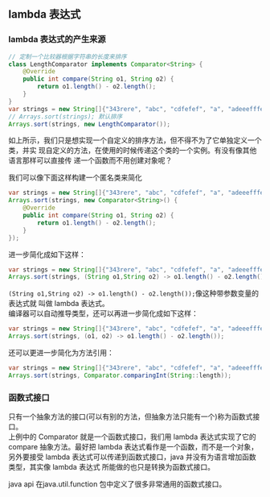 ## lambda 表达式

### lambda 表达式的产生来源

```java
// 定制一个比较器根据字符串的长度来排序
class LengthComparator implements Comparator<String> {
    @Override
    public int compare(String o1, String o2) {
        return o1.length() - o2.length();
    }
}
var strings = new String[]{"343rere", "abc", "cdfefef", "a", "adeeefffeerf"};
// Arrays.sort(strings); 默认排序
Arrays.sort(strings, new LengthComparator());
```

如上所示，我们只是想实现一个自定义的排序方法，但不得不为了它单独定义一个类，并实
现自定义的方法，在使用的时候传递这个类的一个实例。有没有像其他语言那样可以直接传
递一个函数而不用创建对象呢？

我们可以像下面这样构建一个匿名类来简化

```java
var strings = new String[]{"343rere", "abc", "cdfefef", "a", "adeeefffeerf"};
Arrays.sort(strings, new Comparator<String>() {
    @Override
    public int compare(String o1, String o2) {
        return o1.length() - o2.length();
    }
});
```

进一步简化成如下这样：

```java
var strings = new String[]{"343rere", "abc", "cdfefef", "a", "adeeefffeerf"};
Arrays.sort(strings, (String o1,String o2) -> o1.length() - o2.length());
```

`(String o1,String o2) -> o1.length() - o2.length());`像这种带参数变量的表达式就
叫做 lambda 表达式。  
编译器可以自动推导类型，还可以再进一步简化成如下这样：

```java
var strings = new String[]{"343rere", "abc", "cdfefef", "a", "adeeefffeerf"};
Arrays.sort(strings, (o1, o2) -> o1.length() - o2.length());
```

还可以更进一步简化为方法引用：

```java
var strings = new String[]{"343rere", "abc", "cdfefef", "a", "adeeefffeerf"};
Arrays.sort(strings, Comparator.comparingInt(String::length));
```

### 函数式接口

只有一个抽象方法的接口(可以有别的方法，但抽象方法只能有一个)称为函数式接口。  
上例中的 Comparator 就是一个函数式接口，我们用 lambda 表达式实现了它的 compare
抽象方法。最好把 lambda 表达式看作是一个函数，而不是一个对象，另外要接受 lambda
表达式可以传递到函数式接口，java 并没有为语言增加函数类型，其实像 lambda 表达式
所能做的也只是转换为函数式接口。

java api 在java.util.function 包中定义了很多非常通用的函数式接口。
